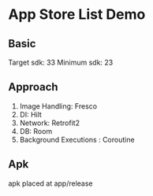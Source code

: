 # App Store List Demo

## Basic

Target sdk: 33
Minimum sdk: 23

## Approach

1. Image Handling: Fresco
2. DI: Hilt
3. Network: Retrofit2
4. DB: Room
5. Background Executions : Coroutine

## Apk

apk placed at app/release
